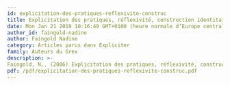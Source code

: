 ```yaml
---
id: explicitation-des-pratiques-reflexivite-construc
title: Explicitation des pratiques, réflexivité, construction identitaire
date: Mon Jan 21 2019 10:16:49 GMT+0100 (heure normale d’Europe centrale)
author_id: faingold-nadine
author: Faingold Nadine
category: Articles parus dans Expliciter
family: Auteurs du Grex
description: >-
Faingold, N., (2006) Explicitation des pratiques, réflexivité, construction identitaire, Expliciter n° 63, p. 18-25 
pdf: /pdf/explicitation-des-pratiques-reflexivite-construc.pdf
---
```

